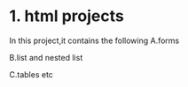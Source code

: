 # 1. html projects

In this project,it contains the following
   A.forms 

   B.list and nested list
   
   C.tables etc
